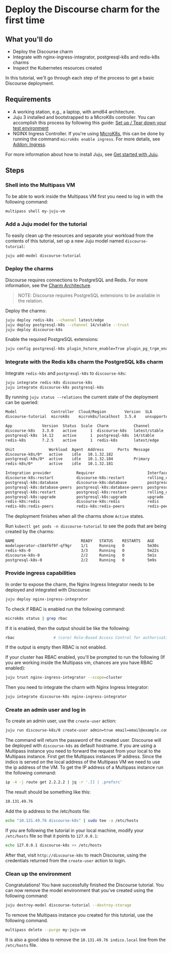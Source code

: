 # Deploy the Discourse charm for the first time

## What you'll do

- Deploy the Discourse charm
- Integrate with nginx-ingress-integrator, postgresql-k8s and redis-k8s charms
- Inspect the Kubernetes resources created

In this tutorial, we'll go through each step of the process to get a basic Discourse deployment.

## Requirements
- A working station, e.g., a laptop, with amd64 architecture.
- Juju 3 installed and bootstrapped to a MicroK8s controller. You can accomplish this process by following this guide: [Set up / Tear down your test environment](https://juju.is/docs/juju/set-up--tear-down-your-test-environment)
- NGINX Ingress Controller. If you're using [MicroK8s](https://microk8s.io/), this can be done by running the command `microk8s enable ingress`. For more details, see [Addon: Ingress](https://microk8s.io/docs/addon-ingress).

For more information about how to install Juju, see [Get started with Juju](https://juju.is/docs/olm/get-started-with-juju).

## Steps

### Shell into the Multipass VM

To be able to work inside the Multipass VM first you need to log in with the following command:
```bash
multipass shell my-juju-vm
```

### Add a Juju model for the tutorial

To easily clean up the resources and separate your workload from the contents of this tutorial, set up a new Juju model named `discourse-tutorial`:

```bash
juju add-model discourse-tutorial
```

### Deploy the charms

Discourse requires connections to PostgreSQL and Redis. For more information, see the [Charm Architecture](https://charmhub.io/discourse-k8s/docs/charm-architecture).

> NOTE: Discourse requires PostgreSQL extensions to be available in the relation.

Deploy the charms:
```bash
juju deploy redis-k8s --channel latest/edge
juju deploy postgresql-k8s --channel 14/stable --trust
juju deploy discourse-k8s
```

Enable the required PostgreSQL extensions:
```bash
juju config postgresql-k8s plugin_hstore_enable=True plugin_pg_trgm_enable=True
```

### Integrate with the Redis k8s charm the PostgreSQL k8s charm

Integrate `redis-k8s` and `postgresql-k8s` to `discourse-k8s`:
```bash
juju integrate redis-k8s discourse-k8s
juju integrate discourse-k8s postgresql-k8s
```

By running `juju status --relations` the current state of the deployment can be queried:
```bash
Model               Controller  Cloud/Region        Version  SLA          Timestamp
discourse-tutorial  microk8s    microk8s/localhost  3.5.4    unsupported  14:07:18+03:00

App             Version  Status  Scale  Charm           Channel        Rev  Address         Exposed  Message
discourse-k8s   3.3.0    active      1  discourse-k8s   latest/stable  173  10.152.183.231  no
postgresql-k8s  14.12    active      1  postgresql-k8s  14/stable      381  10.152.183.143  no
redis-k8s       7.2.5    active      1  redis-k8s       latest/edge     36  10.152.183.188  no

Unit               Workload  Agent  Address      Ports  Message
discourse-k8s/0*   active    idle   10.1.32.182
postgresql-k8s/0*  active    idle   10.1.32.184         Primary
redis-k8s/0*       active    idle   10.1.32.181

Integration provider           Requirer                       Interface          Type     Message
discourse-k8s:restart          discourse-k8s:restart          rolling_op         peer
postgresql-k8s:database        discourse-k8s:database         postgresql_client  regular
postgresql-k8s:database-peers  postgresql-k8s:database-peers  postgresql_peers   peer
postgresql-k8s:restart         postgresql-k8s:restart         rolling_op         peer
postgresql-k8s:upgrade         postgresql-k8s:upgrade         upgrade            peer
redis-k8s:redis                discourse-k8s:redis            redis              regular
redis-k8s:redis-peers          redis-k8s:redis-peers          redis-peers        peer
```
The deployment finishes when all the charms show `Active` states.

Run `kubectl get pods -n discourse-tutorial` to see the pods that are being created by the charms:
```bash
NAME                             READY   STATUS    RESTARTS   AGE
modeloperator-c584f6f9f-qf9gr    1/1     Running   0          5m30s
redis-k8s-0                      3/3     Running   0          5m22s
discourse-k8s-0                  2/2     Running   0          5m1s
postgresql-k8s-0                 2/2     Running   0          5m9s
```

### Provide ingress capabilities

In order to expose the charm, the Nginx Ingress Integrator needs to be deployed and integrated with Discourse:

```bash
juju deploy nginx-ingress-integrator
```
To check if RBAC is enabled run the following command:
```bash
microk8s status | grep rbac
```
If it is enabled, then the output should be like the following:
```bash
rbac                 # (core) Role-Based Access Control for authorisation
```
If the output is empty then RBAC is not enabled.

If your cluster has RBAC enabled, you'll be prompted to run the following (If you are working inside the Multipass vm, chances are you have RBAC enabled):

```bash
juju trust nginx-ingress-integrator --scope=cluster
```
Then you need to integrate the charm with Nginx Ingress Integrator:
```bash
juju integrate discourse-k8s nginx-ingress-integrator
```

### Create an admin user and log in

To create an admin user, use the `create-user` action:
```bash
juju run discourse-k8s/0 create-user admin=true email=email@example.com
```
The command will return the password of the created user. Discourse will be deployed with `discourse-k8s` as default hostname.
If you are using a Multipass instance you need to forward the request from your local to the Multipass instance.
First get the Multipass instances IP address. Since the indico is served on the local address of the Multipass VM we need to use the ip address of the VM. To get the IP address of a Multipass instance run the following command:

```bash
ip -4 -j route get 2.2.2.2 | jq -r '.[] | .prefsrc'
```
The result should be something like this:
```bash
10.131.49.76
```

Add the ip address to the /etc/hosts file:
```bash
echo "10.131.49.76 discourse-k8s" | sudo tee -a /etc/hosts
```

If you are following the tutorial in your local machine, modify your `/etc/hosts` file so that it points to `127.0.0.1`:

```bash
echo 127.0.0.1 discourse-k8s >> /etc/hosts
```

After that, visit `http://discourse-k8s` to reach Discourse, using the credentials returned from the `create-user` action to login.

### Clean up the environment

Congratulations! You have successfully finished the Discourse tutorial. You can now remove the
model environment that you've created using the following command:

```bash
juju destroy-model discourse-tutorial --destroy-storage
```
To remove the Multipass instance you created for this tutorial, use the following command.
```bash
multipass delete --purge my-juju-vm
```
It is also a good idea to remove the `10.131.49.76 indico.local` line from the `/etc/hosts` file.

